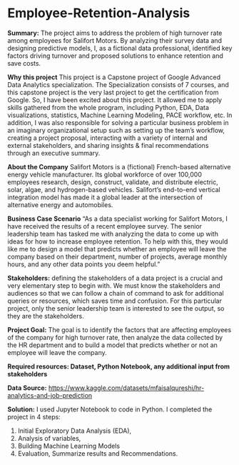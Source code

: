 # Employee-Retention-Analysis

**Summary:** The project aims to address the problem of high turnover rate among employees for Salifort Motors. By analyzing their survey data and designing predictive models, I, as a fictional data professional, identified key factors driving turnover and proposed solutions to enhance retention and save costs.

**Why this project** 
This project is a Capstone project of Google Advanced Data Analytics specialization. The Specialization consists of 7 courses, and this capstone project is the very last project to get the certification from Google. So, I have been excited about this project. It allowed me to apply skills gathered from the whole program, including Python, EDA, Data visualizations, statistics, Machine Learning Modeling, PACE workflow, etc.  In addition, I was also responsible for solving a particular business problem in an imaginary organizational setup such as setting up the team’s workflow, creating a project proposal, interacting with a variety of internal and external stakeholders, and sharing insights & final recommendations through an executive summary. 

**About the Company**
Salifort Motors is a (fictional) French-based alternative energy vehicle manufacturer. Its global workforce of over 100,000 employees research, design, construct, validate, and distribute electric, solar, algae, and hydrogen-based vehicles. Salifort’s end-to-end vertical integration model has made it a global leader at the intersection of alternative energy and automobiles.    


**Business Case Scenario**
“As a data specialist working for Salifort Motors, I have received the results of a recent employee survey. The senior leadership team has tasked me with analyzing the data to come up with ideas for how to increase employee retention. To help with this, they would like me to design a model that predicts whether an employee will leave the company based on their department, number of projects, average monthly hours, and any other data points you deem helpful.”

**Stakeholders:** defining the stakeholders of a data project is a crucial and very elementary step to begin with. We must know the stakeholders and audiences so that we can follow a chain of command to ask for additional queries or resources, which saves time and confusion. For this particular project, only the senior leadership team is interested to see the output, so they are the stakeholders. 

**Project Goal:** The goal is to identify the factors that are affecting employees of the company for high turnover rate, then analyze the data collected by the HR department and to build a model that predicts whether or not an employee will leave the company.

**Required resources: Dataset, Python Notebook, any additional input from stakeholders**

**Data Source:** https://www.kaggle.com/datasets/mfaisalqureshi/hr-analytics-and-job-prediction 


**Solution:**
I used Jupyter Notebook to code in Python. I completed the project in 4 steps: 
1. Initial Exploratory Data Analysis (EDA), 
2.  Analysis of variables, 
3. Building Machine Learning Models
4. Evaluation, Summarize results and Recommendations.
